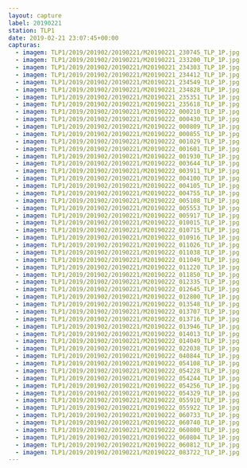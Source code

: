 ```yaml
---
layout: capture
label: 20190221
station: TLP1
date: 2019-02-21 23:07:45+00:00
capturas:
  - imagem: TLP1/2019/201902/20190221/M20190221_230745_TLP_1P.jpg
  - imagem: TLP1/2019/201902/20190221/M20190221_233200_TLP_1P.jpg
  - imagem: TLP1/2019/201902/20190221/M20190221_234303_TLP_1P.jpg
  - imagem: TLP1/2019/201902/20190221/M20190221_234412_TLP_1P.jpg
  - imagem: TLP1/2019/201902/20190221/M20190221_234549_TLP_1P.jpg
  - imagem: TLP1/2019/201902/20190221/M20190221_234828_TLP_1P.jpg
  - imagem: TLP1/2019/201902/20190221/M20190221_235351_TLP_1P.jpg
  - imagem: TLP1/2019/201902/20190221/M20190221_235618_TLP_1P.jpg
  - imagem: TLP1/2019/201902/20190221/M20190222_000210_TLP_1P.jpg
  - imagem: TLP1/2019/201902/20190221/M20190222_000430_TLP_1P.jpg
  - imagem: TLP1/2019/201902/20190221/M20190222_000809_TLP_1P.jpg
  - imagem: TLP1/2019/201902/20190221/M20190222_000855_TLP_1P.jpg
  - imagem: TLP1/2019/201902/20190221/M20190222_001029_TLP_1P.jpg
  - imagem: TLP1/2019/201902/20190221/M20190222_001601_TLP_1P.jpg
  - imagem: TLP1/2019/201902/20190221/M20190222_001930_TLP_1P.jpg
  - imagem: TLP1/2019/201902/20190221/M20190222_003644_TLP_1P.jpg
  - imagem: TLP1/2019/201902/20190221/M20190222_003911_TLP_1P.jpg
  - imagem: TLP1/2019/201902/20190221/M20190222_004100_TLP_1P.jpg
  - imagem: TLP1/2019/201902/20190221/M20190222_004105_TLP_1P.jpg
  - imagem: TLP1/2019/201902/20190221/M20190222_004755_TLP_1P.jpg
  - imagem: TLP1/2019/201902/20190221/M20190222_005108_TLP_1P.jpg
  - imagem: TLP1/2019/201902/20190221/M20190222_005553_TLP_1P.jpg
  - imagem: TLP1/2019/201902/20190221/M20190222_005917_TLP_1P.jpg
  - imagem: TLP1/2019/201902/20190221/M20190222_010015_TLP_1P.jpg
  - imagem: TLP1/2019/201902/20190221/M20190222_010715_TLP_1P.jpg
  - imagem: TLP1/2019/201902/20190221/M20190222_010916_TLP_1P.jpg
  - imagem: TLP1/2019/201902/20190221/M20190222_011026_TLP_1P.jpg
  - imagem: TLP1/2019/201902/20190221/M20190222_011038_TLP_1P.jpg
  - imagem: TLP1/2019/201902/20190221/M20190222_011049_TLP_1P.jpg
  - imagem: TLP1/2019/201902/20190221/M20190222_011220_TLP_1P.jpg
  - imagem: TLP1/2019/201902/20190221/M20190222_011850_TLP_1P.jpg
  - imagem: TLP1/2019/201902/20190221/M20190222_012335_TLP_1P.jpg
  - imagem: TLP1/2019/201902/20190221/M20190222_012645_TLP_1P.jpg
  - imagem: TLP1/2019/201902/20190221/M20190222_012800_TLP_1P.jpg
  - imagem: TLP1/2019/201902/20190221/M20190222_013548_TLP_1P.jpg
  - imagem: TLP1/2019/201902/20190221/M20190222_013707_TLP_1P.jpg
  - imagem: TLP1/2019/201902/20190221/M20190222_013716_TLP_1P.jpg
  - imagem: TLP1/2019/201902/20190221/M20190222_013946_TLP_1P.jpg
  - imagem: TLP1/2019/201902/20190221/M20190222_014013_TLP_1P.jpg
  - imagem: TLP1/2019/201902/20190221/M20190222_014049_TLP_1P.jpg
  - imagem: TLP1/2019/201902/20190221/M20190222_022038_TLP_1P.jpg
  - imagem: TLP1/2019/201902/20190221/M20190222_040844_TLP_1P.jpg
  - imagem: TLP1/2019/201902/20190221/M20190222_054108_TLP_1P.jpg
  - imagem: TLP1/2019/201902/20190221/M20190222_054228_TLP_1P.jpg
  - imagem: TLP1/2019/201902/20190221/M20190222_054244_TLP_1P.jpg
  - imagem: TLP1/2019/201902/20190221/M20190222_054256_TLP_1P.jpg
  - imagem: TLP1/2019/201902/20190221/M20190222_054329_TLP_1P.jpg
  - imagem: TLP1/2019/201902/20190221/M20190222_055910_TLP_1P.jpg
  - imagem: TLP1/2019/201902/20190221/M20190222_055922_TLP_1P.jpg
  - imagem: TLP1/2019/201902/20190221/M20190222_060733_TLP_1P.jpg
  - imagem: TLP1/2019/201902/20190221/M20190222_060740_TLP_1P.jpg
  - imagem: TLP1/2019/201902/20190221/M20190222_060800_TLP_1P.jpg
  - imagem: TLP1/2019/201902/20190221/M20190222_060804_TLP_1P.jpg
  - imagem: TLP1/2019/201902/20190221/M20190222_060812_TLP_1P.jpg
  - imagem: TLP1/2019/201902/20190221/M20190222_083722_TLP_1P.jpg
---
```

